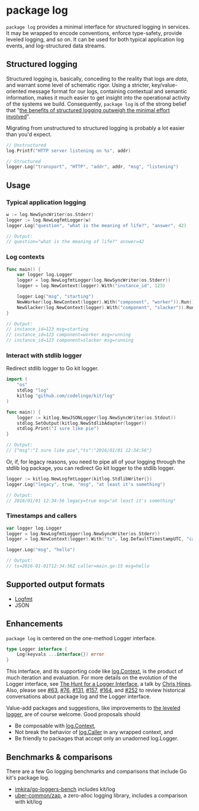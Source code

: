 # package log

`package log` provides a minimal interface for structured logging in services.
It may be wrapped to encode conventions, enforce type-safety, provide leveled logging, and so on.
It can be used for both typical application log events, and log-structured data streams.

## Structured logging

Structured logging is, basically, conceding to the reality that logs are _data_,
 and warrant some level of schematic rigor.
Using a stricter, key/value-oriented message format for our logs,
 containing contextual and semantic information,
 makes it much easier to get insight into the operational activity of the systems we build.
Consequently, `package log` is of the strong belief that
 "[the benefits of structured logging outweigh the minimal effort involved](https://www.thoughtworks.com/radar/techniques/structured-logging)".

Migrating from unstructured to structured logging is probably a lot easier than you'd expect.

```go
// Unstructured
log.Printf("HTTP server listening on %s", addr)

// Structured
logger.Log("transport", "HTTP", "addr", addr, "msg", "listening")
```

## Usage

### Typical application logging

```go
w := log.NewSyncWriter(os.Stderr)
logger := log.NewLogfmtLogger(w)
logger.Log("question", "what is the meaning of life?", "answer", 42)

// Output:
// question="what is the meaning of life?" answer=42
```

### Log contexts

```go
func main() {
	var logger log.Logger
	logger = log.NewLogfmtLogger(log.NewSyncWriter(os.Stderr))
	logger = log.NewContext(logger).With("instance_id", 123)

	logger.Log("msg", "starting")
	NewWorker(log.NewContext(logger).With("component", "worker")).Run()
	NewSlacker(log.NewContext(logger).With("component", "slacker")).Run()
}

// Output:
// instance_id=123 msg=starting
// instance_id=123 component=worker msg=running
// instance_id=123 component=slacker msg=running
```

### Interact with stdlib logger

Redirect stdlib logger to Go kit logger.

```go
import (
	"os"
	stdlog "log"
	kitlog "github.com/codelingo/kit/log"
)

func main() {
	logger := kitlog.NewJSONLogger(log.NewSyncWriter(os.Stdout))
	stdlog.SetOutput(kitlog.NewStdlibAdapter(logger))
	stdlog.Print("I sure like pie")
}

// Output:
// {"msg":"I sure like pie","ts":"2016/01/01 12:34:56"}
```

Or, if, for legacy reasons,
 you need to pipe all of your logging through the stdlib log package,
 you can redirect Go kit logger to the stdlib logger.

```go
logger := kitlog.NewLogfmtLogger(kitlog.StdlibWriter{})
logger.Log("legacy", true, "msg", "at least it's something")

// Output:
// 2016/01/01 12:34:56 legacy=true msg="at least it's something"
```

### Timestamps and callers

```go
var logger log.Logger
logger = log.NewLogfmtLogger(log.NewSyncWriter(os.Stderr))
logger = log.NewContext(logger).With("ts", log.DefaultTimestampUTC, "caller", log.DefaultCaller)

logger.Log("msg", "hello")

// Output:
// ts=2016-01-01T12:34:56Z caller=main.go:15 msg=hello
```

## Supported output formats

- [Logfmt](https://brandur.org/logfmt)
- JSON

## Enhancements

`package log` is centered on the one-method Logger interface.

```go
type Logger interface {
	Log(keyvals ...interface{}) error
}
```

This interface, and its supporting code like [log.Context](https://godoc.org/github.com/go-kit/kit/log#Context),
 is the product of much iteration and evaluation.
For more details on the evolution of the Logger interface,
 see [The Hunt for a Logger Interface](http://go-talks.appspot.com/github.com/ChrisHines/talks/structured-logging/structured-logging.slide#1),
 a talk by [Chris Hines](https://github.com/ChrisHines).
Also, please see
 [#63](https://github.com/go-kit/kit/issues/63),
 [#76](https://github.com/go-kit/kit/pull/76),
 [#131](https://github.com/go-kit/kit/issues/131),
 [#157](https://github.com/go-kit/kit/pull/157),
 [#164](https://github.com/go-kit/kit/issues/164), and
 [#252](https://github.com/go-kit/kit/pull/252)
 to review historical conversations about package log and the Logger interface.

Value-add packages and suggestions,
 like improvements to [the leveled logger](https://godoc.org/github.com/go-kit/kit/log/levels),
 are of course welcome.
Good proposals should

- Be composable with [log.Context](https://godoc.org/github.com/go-kit/kit/log#Context),
- Not break the behavior of [log.Caller](https://godoc.org/github.com/go-kit/kit/log#Caller) in any wrapped context, and
- Be friendly to packages that accept only an unadorned log.Logger.

## Benchmarks & comparisons

There are a few Go logging benchmarks and comparisons that include Go kit's package log.

- [imkira/go-loggers-bench](https://github.com/imkira/go-loggers-bench) includes kit/log
- [uber-common/zap](https://github.com/uber-common/zap), a zero-alloc logging library, includes a comparison with kit/log
